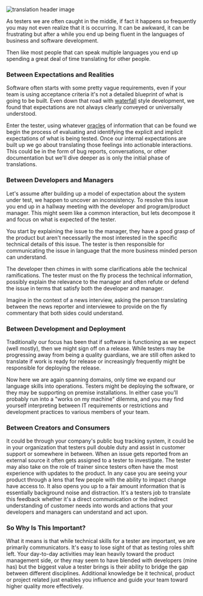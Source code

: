![translation header image](http://www.brendanconnolly.net/wp-content/uploads/2015/12/LanguageImage.jpg)

As testers we are often caught in the middle, if fact it happens so frequently you may not even realize that it is occurring. It can be awkward, it can be frustrating but after a while you end up being fluent in the languages of business and software development. 

Then like most people that can speak multiple languages you end up spending a great deal of time translating for other people.   

### Between Expectations and Realities
Software often starts with some pretty vague requirements, even if your team is using acceptance criteria it's not a detailed blueprint of what is going to be built. Even down that road with [waterfall](https://en.wikipedia.org/wiki/Waterfall_model) style development, we found that expectations are not always clearly conveyed or universally understood. 

Enter the tester, using whatever [oracles](http://www.satisfice.com/blog/archives/category/test-oracles) of information that can be found we begin the process of evaluating and identifying the explicit and implicit expectations of what is being tested. Once our internal expectations are built up we go about translating those feelings into actionable interactions. This could be in the form of bug reports, conversations, or other documentation but we'll dive deeper as is only the initial phase of translations. 

### Between Developers and Managers
Let's assume after building up a model of expectation about the system under test, we happen to uncover an inconsistency. To resolve this issue you end up in a hallway meeting with the developer and program/product manager. This might seem like a common interaction, but lets decompose it and focus on what is expected of the tester. 

You start by explaining the issue to the manager, they have a good grasp of the product but aren't necessarily the most interested in the specific technical details of this issue. The tester is then responsible for communicating the issue in language that the more business minded person can understand. 

The developer then chimes in with some clarifications able the technical ramifications. The tester must on the fly process the technical information, possibly explain the relevance to the manager and often refute or defend the issue in terms that satisfy both the developer and manager. 

Imagine in the context of a news interview, asking the person translating between the news reporter and interviewee to provide on the fly commentary that both sides could understand. 

### Between Development and Deployment
Traditionally our focus has been that if software is functioning as we expect (well mostly), then we might sign off on a release. While testers may be progressing away from being a quality guardians, we are still often asked to translate if work is ready for release or increasingly frequently might be responsible for deploying the release.

Now here we are again spanning domains, only time we expand our language skills into operations. Testers might be deploying the software, or they may be supporting on premise installations. In either case you'll probably run into a "works on my machine" dilemma, and you may find yourself interpreting between IT requirements or restrictions and development practices to various members of your team. 

### Between Creators and Consumers
It could be through your company's public bug tracking system, it could be in your organization that testers pull double duty and assist in customer support or somewhere in between. When an issue gets reported from an external source it often gets assigned to a tester to investigate. The tester may also take on the role of trainer since testers often have the most experience with updates to the product. In any case you are seeing your product through a lens that few people with the ability to impact change have access to. It also opens you up to a fair amount information that is essentially background noise and distraction. It's a testers job to translate this feedback whether it's a direct communication or the indirect understanding of customer needs into words and actions that your developers and managers can understand and act upon. 

### So Why Is This Important?

What it means is that while technical skills for a tester are important, we are primarily communicators. It's easy to lose sight of that as testing roles shift left. Your day-to-day activities may lean heavily toward the product management side, or they may seem to have blended with developers (mine has) but the biggest value a tester brings is their ability to bridge the gap between different disciplines. Additional knowledge be it technical, product or project related just enables you influence and guide your team toward higher quality more effectively. 



  

 


 